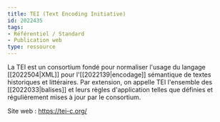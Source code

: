 ```yaml
---
title: TEI (Text Encoding Initiative)
id: 2022435
tags:
- Référentiel / Standard
- Publication web
type: ressource
---
```


La TEI est un consortium fondé pour normaliser l'usage du langage [[2022504|XML]] pour l'[[2022139|encodage]] sémantique de textes historiques et littéraires. Par extension, on appelle TEI l'ensemble des [[2022033|balises]] et leurs règles d'application telles que définies et régulièrement mises à jour par le consortium.


Site web : <https://tei-c.org/>

